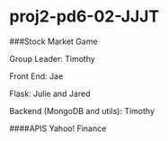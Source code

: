 proj2-pd6-02-JJJT
=================


###Stock Market Game


Group Leader: Timothy


Front End: Jae


Flask: Julie and Jared


Backend (MongoDB and utils): Timothy

####APIS
Yahoo! Finance